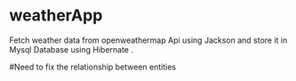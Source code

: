 # weatherApp
Fetch weather data from openweathermap Api using Jackson and store it in Mysql Database using Hibernate .

#Need to fix the relationship between entities 
